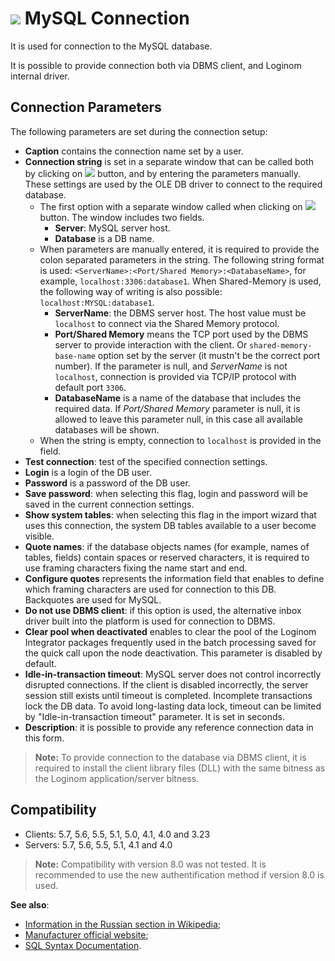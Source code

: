 # ![ ](../../../images/icons/data-sources/db-mysql_default.svg) MySQL Connection

It is used for connection to the MySQL database.

It is possible to provide connection both via DBMS client, and Loginom internal driver.

## Connection Parameters

The following parameters are set during the connection setup:

* **Caption** contains the connection name set by a user.
* **Connection string** is set in a separate window that can be called both by clicking on ![ ](../../../images/extjs-theme/form/open-trigger/open-trigger_default.svg) button, and by entering the parameters manually. These settings are used by the OLE DB driver to connect to the required database.
   * The first option with a separate window called when clicking on ![ ](../../../images/extjs-theme/form/open-trigger/open-trigger_default.svg) button. The window includes two fields.
      * **Server**: MySQL server host.
      * **Database** is a DB name.
   * When parameters are manually entered, it is required to provide the colon separated parameters in the string. The following string format is used: `<ServerName>:<Port/Shared Memory>:<DatabaseName>`, for example, `localhost:3306:database1`. When Shared-Memory is used, the following way of writing is also possible: `localhost:MYSQL:database1`.
      * **ServerName**: the DBMS server host. The host value must be `localhost` to connect via the Shared Memory protocol.
      * **Port/Shared Memory** means the TCP port used by the DBMS server to provide interaction with the client. Or `shared-memory-base-name` option set by the server (it mustn't be the correct port number). If the parameter is null, and *ServerName* is not `localhost`, connection is provided via TCP/IP protocol with default port `3306`.
      * **DatabaseName** is a name of the database that includes the required data. If *Port/Shared Memory* parameter is null, it is allowed to leave this parameter null, in this case all available databases will be shown.
   * When the string is empty, connection to `localhost` is provided in the field.
* **Test connection**: test of the specified connection settings.
* **Login** is a login of the DB user.
* **Password** is a password of the DB user.
* **Save password**: when selecting this flag, login and password will be saved in the current connection settings.
* **Show system tables**: when selecting this flag in the import wizard that uses this connection, the system DB tables available to a user become visible.
* **Quote names**: if the database objects names (for example, names of tables, fields) contain spaces or reserved characters, it is required to use framing characters fixing the name start and end.
* **Configure quotes** represents the information field that enables to define which framing characters are used for connection to this DB. Backquotes are used for MySQL.
* **Do not use DBMS client**: if this option is used, the alternative inbox driver built into the platform is used for connection to DBMS.
* **Clear pool when deactivated** enables to clear the pool of the Loginom Integrator packages frequently used in the batch processing saved for the quick call upon the node deactivation. This parameter is disabled by default.
* **Idle-in-transaction timeout**: MySQL server does not control incorrectly disrupted connections. If the client is disabled incorrectly, the server session still exists until timeout is completed. Incomplete transactions lock the DB data. To avoid long-lasting data lock, timeout can be limited by "Idle-in-transaction timeout" parameter. It is set in seconds.
* **Description**: it is possible to provide any reference connection data in this form.

> **Note:** To provide connection to the database via DBMS client, it is required to install the client library files (DLL) with the same bitness as the Loginom application/server bitness.

## Compatibility

* Clients: 5.7, 5.6, 5.5, 5.1, 5.0, 4.1, 4.0 and 3.23
* Servers: 5.7, 5.6, 5.5, 5.1, 4.1 and 4.0

> **Note:** Compatibility with version 8.0 was not tested. It is recommended to use the new authentification method if version 8.0 is used.

**See also**:

* [Information in the Russian section in Wikipedia](https://ru.wikipedia.org/wiki/MySQL);
* [Manufacturer official website](https://www.mysql.com/);
* [SQL Syntax Documentation](https://dev.mysql.com/doc/refman/5.7/en/sql-syntax.html).
